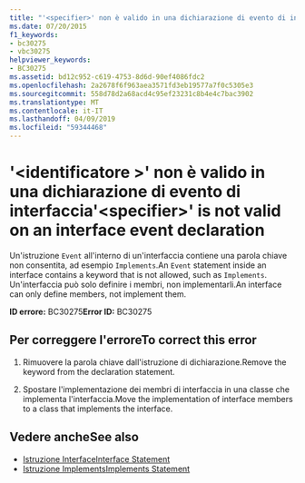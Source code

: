 ```yaml
---
title: "'<specifier>' non è valido in una dichiarazione di evento di interfaccia"
ms.date: 07/20/2015
f1_keywords:
- bc30275
- vbc30275
helpviewer_keywords:
- BC30275
ms.assetid: bd12c952-c619-4753-8d6d-90ef4086fdc2
ms.openlocfilehash: 2a2678f6f963aea3571fd3eb19577a7f0c5305e3
ms.sourcegitcommit: 558d78d2a68acd4c95ef23231c8b4e4c7bac3902
ms.translationtype: MT
ms.contentlocale: it-IT
ms.lasthandoff: 04/09/2019
ms.locfileid: "59344468"
---
```

# <a name="specifier-is-not-valid-on-an-interface-event-declaration"></a><span data-ttu-id="b2ba5-102">'\<identificatore >' non è valido in una dichiarazione di evento di interfaccia</span><span class="sxs-lookup"><span data-stu-id="b2ba5-102">'\<specifier>' is not valid on an interface event declaration</span></span>
<span data-ttu-id="b2ba5-103">Un'istruzione `Event` all'interno di un'interfaccia contiene una parola chiave non consentita, ad esempio `Implements`.</span><span class="sxs-lookup"><span data-stu-id="b2ba5-103">An `Event` statement inside an interface contains a keyword that is not allowed, such as `Implements`.</span></span> <span data-ttu-id="b2ba5-104">Un'interfaccia può solo definire i membri, non implementarli.</span><span class="sxs-lookup"><span data-stu-id="b2ba5-104">An interface can only define members, not implement them.</span></span>  
  
 <span data-ttu-id="b2ba5-105">**ID errore:** BC30275</span><span class="sxs-lookup"><span data-stu-id="b2ba5-105">**Error ID:** BC30275</span></span>  
  
## <a name="to-correct-this-error"></a><span data-ttu-id="b2ba5-106">Per correggere l'errore</span><span class="sxs-lookup"><span data-stu-id="b2ba5-106">To correct this error</span></span>  
  
1. <span data-ttu-id="b2ba5-107">Rimuovere la parola chiave dall'istruzione di dichiarazione.</span><span class="sxs-lookup"><span data-stu-id="b2ba5-107">Remove the keyword from the declaration statement.</span></span>  
  
2. <span data-ttu-id="b2ba5-108">Spostare l'implementazione dei membri di interfaccia in una classe che implementa l'interfaccia.</span><span class="sxs-lookup"><span data-stu-id="b2ba5-108">Move the implementation of interface members to a class that implements the interface.</span></span>  
  
## <a name="see-also"></a><span data-ttu-id="b2ba5-109">Vedere anche</span><span class="sxs-lookup"><span data-stu-id="b2ba5-109">See also</span></span>

- [<span data-ttu-id="b2ba5-110">Istruzione Interface</span><span class="sxs-lookup"><span data-stu-id="b2ba5-110">Interface Statement</span></span>](../../visual-basic/language-reference/statements/interface-statement.md)
- [<span data-ttu-id="b2ba5-111">Istruzione Implements</span><span class="sxs-lookup"><span data-stu-id="b2ba5-111">Implements Statement</span></span>](../../visual-basic/language-reference/statements/implements-statement.md)
